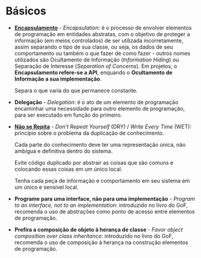 # Básicos

* [**Encapsulamento**](http://wiki.c2.com/?EncapsulationDefinition "Encapsulation") - _Encapsulation_: é o processo de envolver elementos de programação em entidades abstratas, com o objetivo de proteger a informação (em meios controlados) de ser utilizada incorretamente, assim separando o tipo de sua classe, ou seja, os dados de seu comportamento ou também o que fazer de como fazer - outros nomes utilizados são Ocultamento de Informação (_Information Hiding_) ou Separação de Interesse (_Separation of Concerns_). Em projetos, o **Encapsulamento refere-se a API**, enquando o **Ocultamento de Informação a sua implementação**.

  Separa o que varia do que permanece constante.

* **Delegação** - _Delegation_: é o ato de um elemento de programação encaminhar uma necessidade para outro elemento de programação, para ser executado em função do primeiro.

* [**Não se Repita**](http://wiki.c2.com/?DontRepeatYourself "Dont Repeat Yourself") - _Don’t Repeat Yourself_ (DRY) / _Write Every Time_ (WET): princípio sobre o problema da duplicação de conhecimento.

  Cada parte do conhecimento deve ter uma representação única, não ambígua e definitiva dentro do sistema.

  Evite código duplicado por abstrair as coisas que são comuns e colocando essas coisas em um único local.

  Tenha cada peça de informação e comportamento em seu sistema em um único e sensível local.

* **Programe para uma interface, não para uma implementação** - _Program to an interface, not to an implementation_: introduzido no livro do GoF, recomenda o uso de abstrações como ponto de acesso entre elementos de programação.

* **Prefira a composição de objeto à herança de classe** - _Favor object composition over class inheritance_: introduzido no livro do GoF, recomenda o uso de composição à herança na construção elementos de programação.
